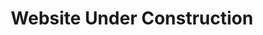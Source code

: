 ---
excerpt: "Online reservations coming soon"
title: "Website Under Construction"
layout: single
header:
    overlay_image: /assets/images/SKAT2.jpg
    show_overlay_excerpt: true
    overlay_filter: 0.5
    actions:
    - label: "Find your adventure"
      url: "_pages/calendar.html"
---
